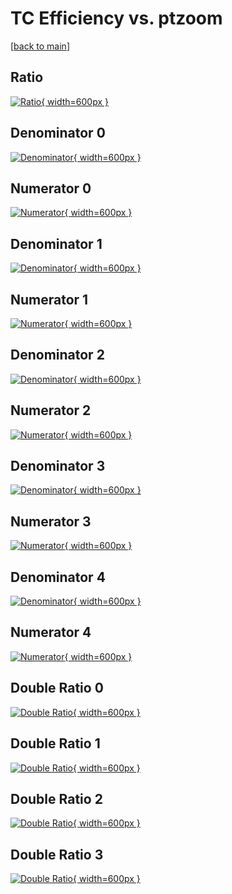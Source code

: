 # TC Efficiency vs. ptzoom

[[back to main](./)]



## Ratio

[![Ratio](../mtv/var/TC_xtr_11_0_eff_ptzoom.png){ width=600px }](../mtv/var/TC_xtr_11_0_eff_ptzoom.pdf)

## Denominator 0

[![Denominator](../mtv/den/TC_xtr_11_0_eff_ptzoom_den0.png){ width=600px }](../mtv/den/TC_xtr_11_0_eff_ptzoom_den0.pdf)

## Numerator 0

[![Numerator](../mtv/num/TC_xtr_11_0_eff_ptzoom_num0.png){ width=600px }](../mtv/num/TC_xtr_11_0_eff_ptzoom_num0.pdf)

## Denominator 1

[![Denominator](../mtv/den/TC_xtr_11_0_eff_ptzoom_den1.png){ width=600px }](../mtv/den/TC_xtr_11_0_eff_ptzoom_den1.pdf)

## Numerator 1

[![Numerator](../mtv/num/TC_xtr_11_0_eff_ptzoom_num1.png){ width=600px }](../mtv/num/TC_xtr_11_0_eff_ptzoom_num1.pdf)

## Denominator 2

[![Denominator](../mtv/den/TC_xtr_11_0_eff_ptzoom_den2.png){ width=600px }](../mtv/den/TC_xtr_11_0_eff_ptzoom_den2.pdf)

## Numerator 2

[![Numerator](../mtv/num/TC_xtr_11_0_eff_ptzoom_num2.png){ width=600px }](../mtv/num/TC_xtr_11_0_eff_ptzoom_num2.pdf)

## Denominator 3

[![Denominator](../mtv/den/TC_xtr_11_0_eff_ptzoom_den3.png){ width=600px }](../mtv/den/TC_xtr_11_0_eff_ptzoom_den3.pdf)

## Numerator 3

[![Numerator](../mtv/num/TC_xtr_11_0_eff_ptzoom_num3.png){ width=600px }](../mtv/num/TC_xtr_11_0_eff_ptzoom_num3.pdf)

## Denominator 4

[![Denominator](../mtv/den/TC_xtr_11_0_eff_ptzoom_den4.png){ width=600px }](../mtv/den/TC_xtr_11_0_eff_ptzoom_den4.pdf)

## Numerator 4

[![Numerator](../mtv/num/TC_xtr_11_0_eff_ptzoom_num4.png){ width=600px }](../mtv/num/TC_xtr_11_0_eff_ptzoom_num4.pdf)

## Double Ratio 0

[![Double Ratio](../mtv/ratio/TC_xtr_11_0_eff_ptzoom_ratio0.png){ width=600px }](../mtv/ratio/TC_xtr_11_0_eff_ptzoom_ratio0.pdf)

## Double Ratio 1

[![Double Ratio](../mtv/ratio/TC_xtr_11_0_eff_ptzoom_ratio1.png){ width=600px }](../mtv/ratio/TC_xtr_11_0_eff_ptzoom_ratio1.pdf)

## Double Ratio 2

[![Double Ratio](../mtv/ratio/TC_xtr_11_0_eff_ptzoom_ratio2.png){ width=600px }](../mtv/ratio/TC_xtr_11_0_eff_ptzoom_ratio2.pdf)

## Double Ratio 3

[![Double Ratio](../mtv/ratio/TC_xtr_11_0_eff_ptzoom_ratio3.png){ width=600px }](../mtv/ratio/TC_xtr_11_0_eff_ptzoom_ratio3.pdf)

